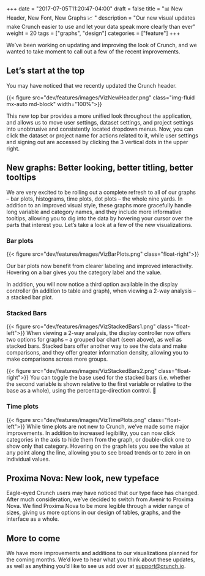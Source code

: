 +++
date = "2017-07-05T11:20:47-04:00"
draft = false
title = ":bar_chart: New Header, New Font, New Graphs :chart_with_upwards_trend: "
description = "Our new visual updates make Crunch easier to use and let your data speak more clearly than ever"
weight = 20
tags = ["graphs", "design"]
categories = ["feature"]
+++

We’ve been working on updating and improving the look of Crunch, and we wanted to take moment to call out a few of the recent improvements.

## Let’s start at the top

You may have noticed that we recently updated the Crunch header.

{{< figure src="dev/features/images/VizNewHeader.png" class="img-fluid mx-auto md-block" width="100%">}}

This new top bar provides a more unified look throughout the application, and allows us to move user settings, dataset settings, and project settings into unobtrusive and consistently located dropdown menus. Now, you can click the dataset or project name for actions related to it, while user settings and signing out are accessed by clicking the 3 vertical dots in the upper right.

## New graphs: Better looking, better titling, better tooltips

We are very excited to be rolling out a complete refresh to all of our graphs – bar plots, histograms, time plots, dot plots – the whole nine yards. In addition to an improved visual style, these graphs more gracefully handle long variable and category names, and they include more informative tooltips, allowing you to dig into the data by hovering your cursor over the parts that interest you. Let’s take a look at a few of the new visualizations.

### Bar plots

{{< figure src="dev/features/images/VizBarPlots.png" class="float-right">}}

Our bar plots now benefit from clearer labeling and improved interactivity. Hovering on a bar gives you the category label and the value.

In addition, you will now notice a third option available in the display controller  (in addition to table and graph), when viewing a 2-way analysis – a stacked bar plot.

### Stacked Bars

{{< figure src="dev/features/images/VizStackedBars1.png" class="float-left">}}
When viewing a 2-way analysis, the display controller now offers two options for graphs – a grouped bar chart (seen above), as well as stacked bars. Stacked bars offer another way to see the data and make comparisons, and they offer greater information density, allowing you to make comparisons across more groups.

<p style="clear:both"></p>

{{< figure src="dev/features/images/VizStackedBars2.png" class="float-right">}}
You can toggle the base used for the stacked bars (i.e. whether the second variable is shown relative to the first variable or relative to the base as a whole), using the percentage-direction control.

### Time plots
{{< figure src="dev/features/images/VizTimePlots.png" class="float-left">}}
While time plots are not new to Crunch, we’ve made some major improvements. In addition to increased legibility, you can now click categories in the axis to hide them from the graph, or double-click one to show only that category. Hovering on the graph lets you see the value at any point along the line, allowing you to see broad trends or to zero in on individual values.

## Proxima Nova: New look, new typeface
Eagle-eyed Crunch users may have noticed that our type face has changed. After much consideration, we’ve decided to switch from Avenir to Proxima Nova. We find Proxima Nova to be more legible through a wider range of sizes, giving us more options in our design of tables, graphs, and the interface as a whole.

## More to come
We have more improvements and additions to our visualizations planned for the coming months. We’d love to hear what you think about these updates, as well as anything you’d like to see us add over at [support@crunch.io](mailto:support@crunch.io).
